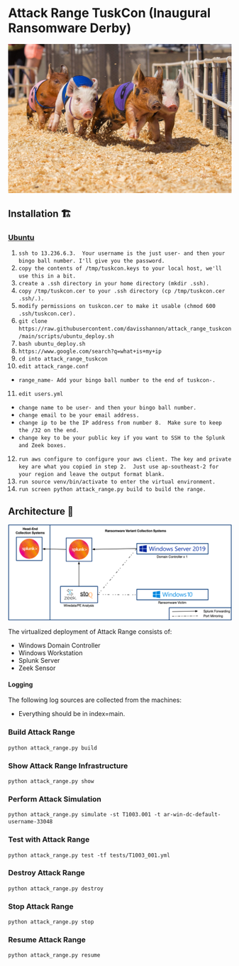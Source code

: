 # Attack Range TuskCon (Inaugural Ransomware Derby)
![Ransomware Races](docs/ransomware-races.jpeg)

## Installation 🏗

### [Ubuntu](https://github.com/davisshannon/attack_range_tuskcon/)

1. `ssh to 13.236.6.3.  Your username is the just user- and then your bingo ball number. I'll give you the password.`
2. `copy the contents of /tmp/tuskcon.keys to your local host, we'll use this in a bit.`
3. `create a .ssh directory in your home directory (mkdir .ssh).`
4. `copy /tmp/tuskcon.cer to your .ssh directory (cp /tmp/tuskcon.cer .ssh/.).`
5. `modify permissions on tuskcon.cer to make it usable (chmod 600 .ssh/tuskcon.cer).`
6. `git clone https://raw.githubusercontent.com/davisshannon/attack_range_tuskcon/main/scripts/ubuntu_deploy.sh`
7. `bash ubuntu_deploy.sh`
8. `https://www.google.com/search?q=what+is+my+ip`
9. `cd into attack_range_tuskcon`
10. `edit attack_range.conf`
- `range_name- Add your bingo ball number to the end of tuskcon-.`
11. `edit users.yml`
- `change name to be user- and then your bingo ball number.`
- `change email to be your email address.`
- `change ip to be the IP address from number 8.  Make sure to keep the /32 on the end.`
- `change key to be your public key if you want to SSH to the Splunk and Zeek boxes.`
12. `run aws configure to configure your aws client. The key and private key are what you copied in step 2.  Just use ap-southeast-2 for your region and leave the output format blank.`
13. `run source venv/bin/activate to enter the virtual environment.`
14. `run screen python attack_range.py build to build the range.`

## Architecture 🏯
![Logical Diagram](docs/attack_range_architecture.png)

The virtualized deployment of Attack Range consists of:

- Windows Domain Controller
- Windows Workstation
- Splunk Server
- Zeek Sensor

#### Logging
The following log sources are collected from the machines:
- Everything should be in index=main.

### Build Attack Range
```
python attack_range.py build
```

### Show Attack Range Infrastructure
```
python attack_range.py show
```

### Perform Attack Simulation
```
python attack_range.py simulate -st T1003.001 -t ar-win-dc-default-username-33048
```

### Test with Attack Range
```
python attack_range.py test -tf tests/T1003_001.yml
```

### Destroy Attack Range
```
python attack_range.py destroy
```

### Stop Attack Range
```
python attack_range.py stop
```

### Resume Attack Range
```
python attack_range.py resume
```
